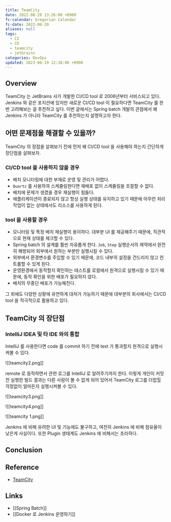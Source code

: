 ```yaml
---
title: TeamCity
date: 2022-08-20 13:26:00 +0900
fc-calendar: Gregorian Calendar
fc-date: 2022-08-20
aliases: null
tags:
  - CI
  - CD
  - teamcity
  - jetbrains
categories: DevOps
updated: 2023-08-19 12:38:06 +0900
---
```


## Overview

TeamCity 는 JetBrains 사가 개발한 CI/CD tool 로 2006년부터 서비스되고 있다. Jenkins 와 같은 포지션에 있지만 새로운 CI/CD tool 이 필요하다면 TeamCity 를 한 번 고려해보는 걸 추천하고 싶다. 이번 글에서는 Spring batch 개발의 관점에서 왜 Jenkins 가 아니라 TeamCity 를 추천하는지 설명하고자 한다.

## 어떤 문제점을 해결할 수 있을까?

TeamCity 의 장점을 살펴보기 전에 먼저 왜 CI/CD tool 을 사용해야 하는지 간단하게 장단점을 살펴보자.

### CI/CD tool 을 사용하지 않을 경우

- 배치 모니터링에 대한 부재로 운영 및 관리가 어렵다.
- `Quartz` 를 사용하여 스케쥴링한다면 재배포 없이 스케쥴링을 조절할 수 없다.
- 배치에 문제가 생겼을 경우 재실행이 힘들다.
- 애플리케이션이 종료되지 않고 항상 실행 상태를 유지하고 있기 때문에 아무런 처리 작업이 없는 상태에서도 리소스를 사용하게 된다.

### tool 을 사용할 경우

- 모니터링 및 특정 배치 재실행이 용이하다. 대부분 UI 를 제공해주기 때문에, 직관적으로 현재 상태를 체크할 수 있다.
- Spring batch 의 설계를 훨씬 자유롭게 한다. `Job`, `Step` 실행순서의 제약에서 완전히 해방되어 외부에서 원하는 부분만 실행시킬 수 있다.
- 외부에서 환경변수를 주입할 수 있기 때문에, 코드 내부의 설정을 건드리지 않고 컨트롤할 수 있게 된다.
- 운영환경에서 동작할지 확인하는 테스트를 로컬에서 원격으로 실행시킬 수 있기 때문에, 동작 확인을 위한 배포가 필요하지 않다.
- 배치의 무중단 배포가 가능해진다.

그 외에도 다양한 상황에 유연하게 대처가 가능하기 때문에 대부분의 회사에서는 CI/CD tool 을 적극적으로 활용하고 있다.

## TeamCity 의 장단점

### IntelliJ IDEA 및 타 IDE 와의 통합

IntelliJ 를 사용한다면 code 를 commit 하기 전에 test 가 통과할지 원격으로 실행시켜볼 수 있다.

![[teamcity2.png]]

remote 로 동작하면서 관련 로그를 IntelliJ 로 알려주기까지 한다. 이렇게 개인이 커밋 전 실행한 빌드 결과는 다른 사람이 볼 수 없게 되어 있어서 TeamCity 로그를 더럽힐 걱정없이 얼마든지 실행시켜볼 수 있다.

![[teamcity3.png]]

![[teamcity4.png]]

![[teamcity 1.png]]

Jenkins 에 비해 유려한 UI 및 기능에도 불구하고, 여전히 Jenkins 에 비해 점유율이 낮은게 사실이다. 또한 Plugin 생태계도 Jenkins 에 비해서는 초라하다.

## Conclusion

## Reference

- [TeamCity](https://www.jetbrains.com/help/teamcity/teamcity-documentation.html)

## Links

- [[Spring Batch]]
- [[Docker 로 Jenkins 운영하기]]
